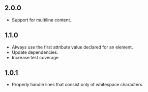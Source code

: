 2.0.0
------------------
- Support for multiline content.

1.1.0
------------------
- Always use the first attribute value declared for an element.
- Update dependencies.
- Increase test coverage.

1.0.1
------------------
- Properly handle lines that consist only of whitespace characters.

